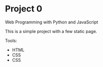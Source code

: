 # Project 0

Web Programming with Python and JavaScript

This is a simple project with a few static page.

Tools:

* HTML
* CSS
* CSS

